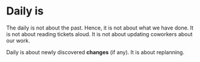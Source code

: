 # Daily is

The daily is not about the past. Hence, it is not about what we have done. It is not about reading tickets aloud. It is not about updating coworkers about our work.

Daily is about newly discovered **changes** (if any). It is about replanning.